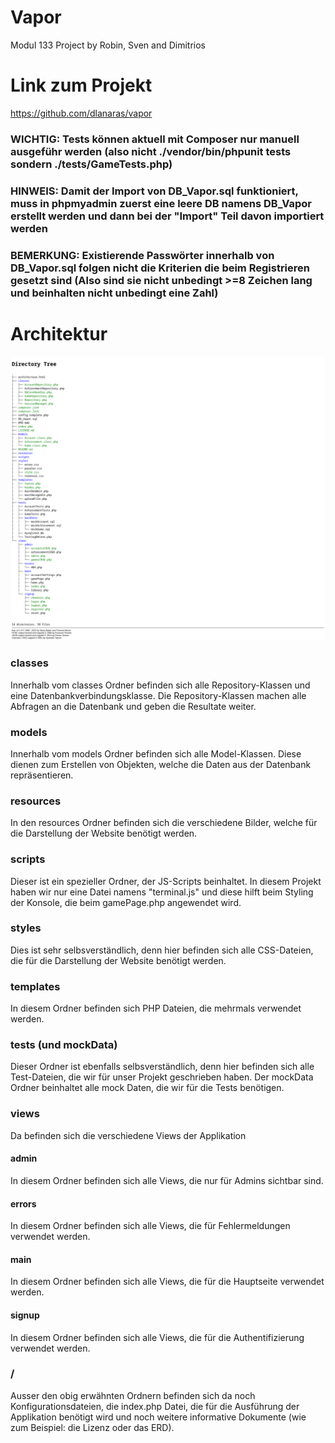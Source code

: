 # Vapor
Modul 133 Project
by Robin, Sven and Dimitrios

# Link zum Projekt
https://github.com/dlanaras/vapor

### WICHTIG: Tests können aktuell mit Composer nur manuell ausgeführ werden (also nicht ./vendor/bin/phpunit tests sondern ./tests/GameTests.php)

### HINWEIS: Damit der Import von DB_Vapor.sql funktioniert, muss in phpmyadmin zuerst eine leere DB namens DB_Vapor erstellt werden und dann bei der "Import" Teil davon importiert werden

### BEMERKUNG: Existierende Passwörter innerhalb von DB_Vapor.sql folgen nicht die Kriterien die beim Registrieren gesetzt sind (Also sind sie nicht unbedingt >=8 Zeichen lang und beinhalten nicht unbedingt eine Zahl) 

# Architektur
![tree of architecture](architecture_tree.png)

### classes
Innerhalb vom classes Ordner befinden sich alle Repository-Klassen und eine Datenbankverbindungsklasse.
Die Repository-Klassen machen alle Abfragen an die Datenbank und geben die Resultate weiter.

### models
Innerhalb vom models Ordner befinden sich alle Model-Klassen. Diese dienen
zum Erstellen von Objekten, welche die Daten aus der Datenbank repräsentieren.

### resources
In den resources Ordner befinden sich die verschiedene Bilder, welche für die Darstellung der Website benötigt werden.

### scripts
Dieser ist ein spezieller Ordner, der JS-Scripts beinhaltet. In diesem
Projekt haben wir nur eine Datei namens "terminal.js" und diese hilft
beim Styling der Konsole, die beim gamePage.php angewendet wird.

### styles
Dies ist sehr selbsverständlich, denn hier befinden sich alle CSS-Dateien, die für die Darstellung der Website benötigt werden.

### templates
In diesem Ordner befinden sich PHP Dateien, die mehrmals verwendet werden.

### tests (und mockData)
Dieser Ordner ist ebenfalls selbsverständlich, denn hier befinden sich alle Test-Dateien, die wir für unser Projekt geschrieben haben.
Der mockData Ordner beinhaltet alle mock Daten, die wir für die Tests benötigen.

### views
Da befinden sich die verschiedene Views der Applikation

#### admin
In diesem Ordner befinden sich alle Views, die nur für Admins sichtbar sind.

#### errors
In diesem Ordner befinden sich alle Views, die für Fehlermeldungen verwendet werden.

#### main
In diesem Ordner befinden sich alle Views, die für die Hauptseite verwendet werden.

#### signup
In diesem Ordner befinden sich alle Views, die für die Authentifizierung verwendet werden.

### /
Ausser den obig erwähnten Ordnern befinden sich da noch Konfigurationsdateien, die index.php Datei, die für die Ausführung der Applikation benötigt wird
und noch weitere informative Dokumente (wie zum Beispiel: die Lizenz oder das ERD).
